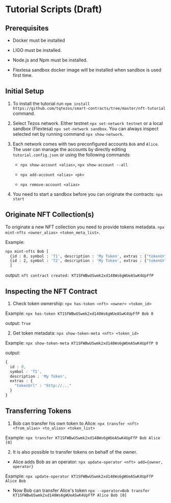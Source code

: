 # Tutorial Scripts (Draft)

## Prerequisites

- Docker must be installed

- LIGO must be installed.

- Node.js and Npm must be installed.

- Flextesa sandbox docker image will be installed when sandbox is used first time.

## Initial Setup

1. To install the tutorial run
   `npm install https://github.com/tqtezos/smart-contracts/tree/master/nft-tutorial`
   command.

2. Select Tezos network. Either testnet `npx set-network testnet` or a local sandbox
   (Flextesa) `npx set-network sandbox`. You can always inspect selected net by running
   command `npx show-network`.

3. Each network comes with two preconfigured accounts `Bob` and `Alice`. The user
   can manage the accounts by directly editing `tutorial.config.json` or using
   the following commands:

   - `npx show-account <alias>`, `npx show-account --all`

   - `npx add-account <alias> <pk>`
   - `npx remove-account <alias>`

4. You need to start a sandbox before you can originate the contracts:
   `npx start`

## Originate NFT Collection(s)

To originate a new NFT collection you need to provide tokens metadata.
`npx mint-nfts <owner_alias> <token_meta_list>`.

Example:

```sh
npx mint-nfts Bob [
  {id : 0, symbol : 'T1', description : 'My Token', extras : {"tokenUrl" : "http://..."} },
  {id : 2, symbol : 'T2', description : 'My Token', extras : {"tokenUrl" : "http://..."} }
  ]
```

output:
`nft contract created: KT1SFWBwUSwmk2xd148Ws6gWUeASwK4UpFfP`

## Inspecting the NFT Contract

1. Check token ownership: `npx has-token <nft> <owner> <token_id>`

Example:
`npx has-token KT1SFWBwUSwmk2xd148Ws6gWUeASwK4UpFfP Bob 0`

output:
`True`

2. Get token metadata: `npx show-token-meta <nft> <token_id>`

Example:
`npx show-token-meta KT1SFWBwUSwmk2xd148Ws6gWUeASwK4UpFfP 0`

output:

```typescript
{
  id : 0,
  symbol : 'T1',
  description : 'My Token',
  extras : {
    "tokenUrl" : "http://..."
  }
}
```

## Transferring Tokens

1. Bob can transfer his own token to Alice:
   `npx transfer <nft> <from_alias> <to_alias> <token_list>`

Example:
`npx transfer KT1SFWBwUSwmk2xd148Ws6gWUeASwK4UpFfP Bob Alice [0]`

2. It is also possible to transfer tokens on behalf of the owner.

- Alice adds Bob as an operator: `npx update-operator <nft> add={owner, operator}`

Example: `npx update-operator KT1SFWBwUSwmk2xd148Ws6gWUeASwK4UpFfP Alice Bob`

- Now Bob can transfer Alice's token
  `npx --operator=Bob transfer KT1SFWBwUSwmk2xd148Ws6gWUeASwK4UpFfP Alice Bob [0]`
